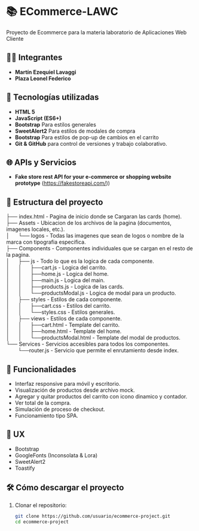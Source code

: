 # 📚 ECommerce-LAWC
Proyecto de Ecommerce para la materia laboratorio de Aplicaciones Web Cliente

## 🧑‍💻 Integrantes

- **Martín Ezequiel Lavaggi**
- **Plaza Leonel Federico**

## 🚀 Tecnologías utilizadas

- **HTML 5**
- **JavaScript (ES6+)**
- **Bootstrap** Para estilos generales
- **SweetAlert2** Para estilos de modales de compra
- **Bootstrap** Para estilos de pop-up de cambios en el carrito
- **Git & GitHub** para control de versiones y trabajo colaborativo.

## 🌐 APIs y Servicios

- **Fake store rest API for your e-commerce or shopping website prototype** (https://fakestoreapi.com/))

## 📁 Estructura del proyecto

├── index.html - Pagina de inicio donde se Cargaran las cards (home).  
├── Assets - Ubicacion de los archivos de la pagina (documentos, imagenes locales, etc.).  
│&nbsp;&nbsp;&nbsp;&nbsp;&nbsp;&nbsp;└── logos - Todas las imagenes que sean de logos o nombre de la marca con tipografia especifica.  
├── Components - Componentes individuales que se cargan en el resto de la pagina.  
│&nbsp;&nbsp;&nbsp;&nbsp;&nbsp;&nbsp;├── js - Todo lo que es la logica de cada componente.  
│&nbsp;&nbsp;&nbsp;&nbsp;&nbsp;&nbsp;│&nbsp;&nbsp;&nbsp;&nbsp;&nbsp;&nbsp;├──cart.js - Logica del carrito.  
│&nbsp;&nbsp;&nbsp;&nbsp;&nbsp;&nbsp;│&nbsp;&nbsp;&nbsp;&nbsp;&nbsp;&nbsp;├──home.js - Logica del home.  
│&nbsp;&nbsp;&nbsp;&nbsp;&nbsp;&nbsp;│&nbsp;&nbsp;&nbsp;&nbsp;&nbsp;&nbsp;├──main.js - Logica del main.  
│&nbsp;&nbsp;&nbsp;&nbsp;&nbsp;&nbsp;│&nbsp;&nbsp;&nbsp;&nbsp;&nbsp;&nbsp;├──products.js - Logica de las cards.  
│&nbsp;&nbsp;&nbsp;&nbsp;&nbsp;&nbsp;│&nbsp;&nbsp;&nbsp;&nbsp;&nbsp;&nbsp;└──productsModal.js - Logica de modal para un producto.  
│&nbsp;&nbsp;&nbsp;&nbsp;&nbsp;&nbsp;├── styles - Estilos de cada componente.  
│&nbsp;&nbsp;&nbsp;&nbsp;&nbsp;&nbsp;│&nbsp;&nbsp;&nbsp;&nbsp;&nbsp;&nbsp;├──cart.css - Estilos del carrito.  
│&nbsp;&nbsp;&nbsp;&nbsp;&nbsp;&nbsp;│&nbsp;&nbsp;&nbsp;&nbsp;&nbsp;&nbsp;└──styles.css - Estilos generales.  
│&nbsp;&nbsp;&nbsp;&nbsp;&nbsp;&nbsp;├── views - Estilos de cada componente.  
│&nbsp;&nbsp;&nbsp;&nbsp;&nbsp;&nbsp;│&nbsp;&nbsp;&nbsp;&nbsp;&nbsp;&nbsp;├──cart.html - Template del carrito.  
│&nbsp;&nbsp;&nbsp;&nbsp;&nbsp;&nbsp;│&nbsp;&nbsp;&nbsp;&nbsp;&nbsp;&nbsp;├──home.html - Template del home.  
│&nbsp;&nbsp;&nbsp;&nbsp;&nbsp;&nbsp;│&nbsp;&nbsp;&nbsp;&nbsp;&nbsp;&nbsp;└──productsModal.html - Template del modal de productos.  
└── Services - Servicios accesibles para todos los componentes.  
&nbsp;&nbsp;&nbsp;&nbsp;&nbsp;&nbsp;&nbsp;&nbsp;└──router.js - Servicio que permite el enrutamiento desde index. 




## 📌 Funcionalidades

- Interfaz responsive para móvil y escritorio.
- Visualización de productos desde archivo mock.
- Agregar y quitar productos del carrito con icono dinamico y contador.
- Ver total de la compra.
- Simulación de proceso de checkout.
- Funcionamiento tipo SPA.

## 📐 UX
- Bootstrap
- GoogleFonts (Inconsolata & Lora)
- SweetAlert2
- Toastify

## 🛠️ Cómo descargar el proyecto

1. Clonar el repositorio:
   ```bash
   git clone https://github.com/usuario/ecommerce-project.git
   cd ecommerce-project
